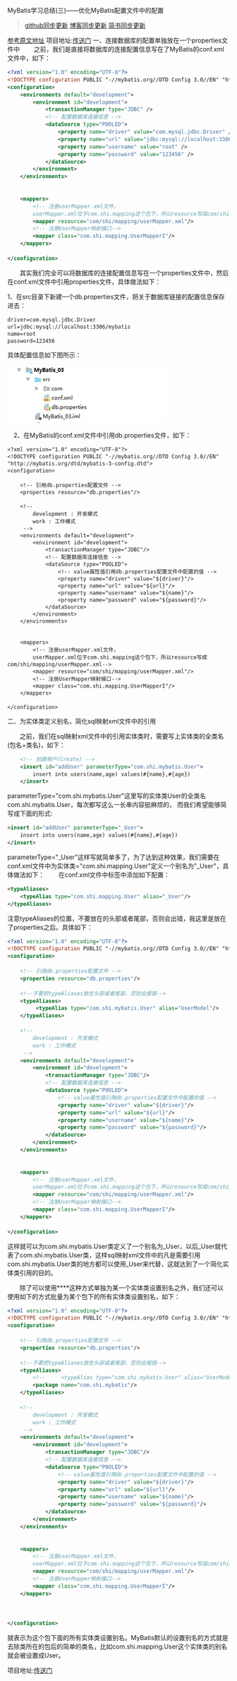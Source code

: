 MyBatis学习总结(三)——优化MyBatis配置文件中的配置

>[github同步更新](https://github.com/AFinalStone?tab=repositories)
[博客同步更新](http://blog.csdn.net/abc6368765)
[简书同步更新](http://www.jianshu.com/u/0e4907a8f36b)

[参考原文地址](http://www.cnblogs.com/xdp-gacl/p/4261895.html)
项目地址:[传送门](https://github.com/AFinalStone/MyBatis)
一、连接数据库的配置单独放在一个properties文件中
　　之前，我们是直接将数据库的连接配置信息写在了MyBatis的conf.xml文件中，如下：

```xml
<?xml version="1.0" encoding="UTF-8"?>
<!DOCTYPE configuration PUBLIC "-//mybatis.org//DTD Config 3.0//EN" "http://mybatis.org/dtd/mybatis-3-config.dtd">
<configuration>
    <environments default="development">
        <environment id="development">
            <transactionManager type="JDBC" />
            <!-- 配置数据库连接信息 -->
            <dataSource type="POOLED">
                <property name="driver" value="com.mysql.jdbc.Driver" />
                <property name="url" value="jdbc:mysql://localhost:3306/mybatis" />
                <property name="username" value="root" />
                <property name="password" value="123456" />
            </dataSource>
        </environment>
    </environments>


    <mappers>
        <!-- 注册userMapper.xml文件，
        userMapper.xml位于com.shi.mapping这个包下，所以resource写成com/shi/mapping/userMapper.xml-->
        <mapper resource="com/shi/mapping/userMapper.xml"/>
        <!-- 注册UserMapper映射接口-->
        <mapper class="com.shi.mapping.UserMapperI"/>
    </mappers>

</configuration>


```
　　其实我们完全可以将数据库的连接配置信息写在一个properties文件中，然后在conf.xml文件中引用properties文件，具体做法如下：

   1、在src目录下新建一个db.properties文件，把关于数据库链接的配置信息保存进去：
   
```db
driver=com.mysql.jdbc.Driver
url=jdbc:mysql://localhost:3306/mybatis
name=root
password=123456
```

具体配置信息如下图所示：

 ![添加properties](pic/properties.png)
 
　2、在MyBatis的conf.xml文件中引用db.properties文件，如下：

```mxl
<?xml version="1.0" encoding="UTF-8"?>
<!DOCTYPE configuration PUBLIC "-//mybatis.org//DTD Config 3.0//EN" "http://mybatis.org/dtd/mybatis-3-config.dtd">
<configuration>

    <!-- 引用db.properties配置文件 -->
    <properties resource="db.properties"/>

    <!--
        development : 开发模式
        work : 工作模式
     -->
    <environments default="development">
        <environment id="development">
            <transactionManager type="JDBC"/>
            <!-- 配置数据库连接信息 -->
            <dataSource type="POOLED">
                <!-- value属性值引用db.properties配置文件中配置的值 -->
                <property name="driver" value="${driver}"/>
                <property name="url" value="${url}"/>
                <property name="username" value="${name}"/>
                <property name="password" value="${password}"/>
            </dataSource>
        </environment>
    </environments>


    <mappers>
        <!-- 注册userMapper.xml文件，
        userMapper.xml位于com.shi.mapping这个包下，所以resource写成com/shi/mapping/userMapper.xml-->
        <mapper resource="com/shi/mapping/userMapper.xml"/>
        <!-- 注册UserMapper映射接口-->
        <mapper class="com.shi.mapping.UserMapperI"/>
    </mappers>

</configuration>
```

二、为实体类定义别名，简化sql映射xml文件中的引用

　　之前，我们在sql映射xml文件中的引用实体类时，需要写上实体类的全类名(包名+类名)，如下：
```xml
    <!-- 创建用户(Create) -->
    <insert id="addUser" parameterType="com.shi.mybatis.User">
        insert into users(name,age) values(#{name},#{age})
    </insert>
```
parameterType="com.shi.mybatis.User"这里写的实体类User的全类名com.shi.mybatis.User，每次都写这么一长串内容挺麻烦的，
而我们希望能够简写成下面的形式:

```xml
<insert id="addUser" parameterType="_User">
    insert into users(name,age) values(#{name},#{age})
</insert>
```
parameterType="_User"这样写就简单多了，为了达到这种效果，我们需要在conf.xml文件中为实体类="com.shi.mapping.User"定义一个别名为"_User"，具体做法如下：
　　在conf.xml文件中<configuration></configuration>标签中添加如下配置：

```xml
<typeAliases>
    <typeAlias type="com.shi.mapping.User" alias="_User"/>
</typeAliases>
```
注意typeAliases的位置，不要放在<configuration/>的头部或者尾部，否则会出错，我这里是放在了properties之后。具体如下：
```xml
<?xml version="1.0" encoding="UTF-8"?>
<!DOCTYPE configuration PUBLIC "-//mybatis.org//DTD Config 3.0//EN" "http://mybatis.org/dtd/mybatis-3-config.dtd">
<configuration>

    <!-- 引用db.properties配置文件 -->
    <properties resource="db.properties"/>

    <!--不要把typeAliases放在头部或者尾部，否则会报错-->
    <typeAliases>
         <typeAlias type="com.shi.mybatis.User" alias="UserModel"/>
    </typeAliases>

    <!--
        development : 开发模式
        work : 工作模式
     -->
    <environments default="development">
        <environment id="development">
            <transactionManager type="JDBC"/>
            <!-- 配置数据库连接信息 -->
            <dataSource type="POOLED">
                <!-- value属性值引用db.properties配置文件中配置的值 -->
                <property name="driver" value="${driver}"/>
                <property name="url" value="${url}"/>
                <property name="username" value="${name}"/>
                <property name="password" value="${password}"/>
            </dataSource>
        </environment>
    </environments>


    <mappers>
        <!-- 注册userMapper.xml文件，
        userMapper.xml位于com.shi.mapping这个包下，所以resource写成com/shi/mapping/userMapper.xml-->
        <mapper resource="com/shi/mapping/userMapper.xml"/>
        <!-- 注册UserMapper映射接口-->
        <mapper class="com.shi.mapping.UserMapperI"/>
    </mappers>

</configuration>

```

这样就可以为com.shi.mybatis.User类定义了一个别名为_User，以后_User就代表了com.shi.mybatis.User类，这样sql映射xml文件中的凡是需要引用com.shi.mybatis.User类的地方都可以使用_User来代替，这就达到了一个简化实体类引用的目的。

　　除了可以使用**<typeAlias type="com.shi.mybatis.User" alias="_User"/>**这种方式单独为某一个实体类设置别名之外，我们还可以使用如下的方式批量为某个包下的所有实体类设置别名，如下：

```xml
<?xml version="1.0" encoding="UTF-8"?>
<!DOCTYPE configuration PUBLIC "-//mybatis.org//DTD Config 3.0//EN" "http://mybatis.org/dtd/mybatis-3-config.dtd">
<configuration>

    <!-- 引用db.properties配置文件 -->
    <properties resource="db.properties"/>

    <!--不要把typeAliases放在头部或者尾部，否则会报错-->
    <typeAliases>
        <!--     <typeAlias type="com.shi.mybatis.User" alias="UserModel"/>-->
        <package name="com.shi.mybatis"/>
    </typeAliases>

    <!--
        development : 开发模式
        work : 工作模式
     -->
    <environments default="development">
        <environment id="development">
            <transactionManager type="JDBC"/>
            <!-- 配置数据库连接信息 -->
            <dataSource type="POOLED">
                <!-- value属性值引用db.properties配置文件中配置的值 -->
                <property name="driver" value="${driver}"/>
                <property name="url" value="${url}"/>
                <property name="username" value="${name}"/>
                <property name="password" value="${password}"/>
            </dataSource>
        </environment>
    </environments>


    <mappers>
        <!-- 注册userMapper.xml文件，
        userMapper.xml位于com.shi.mapping这个包下，所以resource写成com/shi/mapping/userMapper.xml-->
        <mapper resource="com/shi/mapping/userMapper.xml"/>
        <!-- 注册UserMapper映射接口-->
        <mapper class="com.shi.mapping.UserMapperI"/>
    </mappers>



</configuration>

```

<package name="com.shi.mybatis"/>就表示为这个包下面的所有实体类设置别名。MyBatis默认的设置别名的方式就是去除类所在的包后的简单的类名，比如com.shi.mapping.User这个实体类的别名就会被设置成User。

项目地址:[传送门](https://github.com/AFinalStone/MyBatis)